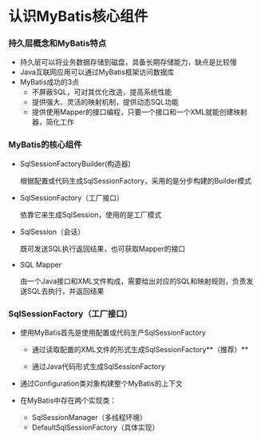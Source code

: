 # 认识MyBatis核心组件

### 持久层概念和MyBatis特点

* 持久层可以将业务数据存储到磁盘，具备长期存储能力，缺点是比较慢
* Java互联网应用可以通过MyBatis框架访问数据库
* MyBatis成功的3点
  * 不屏蔽SQL，可对其优化改造，提高系统性能
  * 提供强大、灵活的映射机制，提供动态SQL功能
  * 提供使用Mapper的接口编程，只要一个接口和一个XML就能创建映射器，简化工作

### MyBatis的核心组件

* SqlSessionFactoryBuilder(构造器)

  根据配置或代码生成SqlSessionFactory，采用的是分步构建的Builder模式

* SqlSessionFactory（工厂接口）

  依靠它来生成SqlSession，使用的是工厂模式

* SqlSession（会话）

  既可发送SQL执行返回结果，也可获取Mapper的接口

* SQL Mapper

  由一个Java接口和XML文件构成，需要给出对应的SQL和映射规则，负责发送SQL去执行，并返回结果

### SqlSessionFactory（工厂接口）

* 使用MyBatis首先是使用配置或代码生产SqlSessionFactory

  * 通过读取配置的XML文件的形式生成SqlSessionFactory**（推荐）**

  * 通过Java代码形式生成SqlSessionFactory

* 通过Configuration类对象构建整个MyBatis的上下文
* 在MyBatis中存在两个实现类：
  * SqlSessionManager（多线程环境）
  * DefaultSqlSessionFactory（具体实现）
